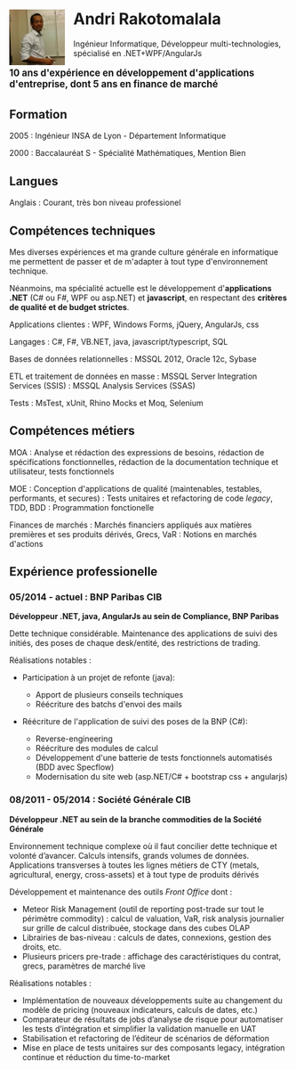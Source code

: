 


<h1>
<a href="photo.jpg" target="_new">
<img class="img-thumbnail scaled" src="photo100.jpg" style="width:100px; height:100px; float:left; margin: 0 1ex 0 0;" />
</a>
<!--
<img class="img-circle" src="photo.jpg" style="width:100px; height:100px; float:left; margin: 0 1ex 0 0;" />
<img class="img-circle" src="photo_visage.jpg" style="width:100px; height:100px; float:left; margin: 0 1ex 0 0;" />
<img class="img-thumbnail" src="photo.jpg" style="width:140px; height:140px; float:left; margin: 0 1ex 0 0;" />
<img class="img-thumbnail" src="photo_reversed.jpg" style="width:140px; height:140px; float:right; margin: 0 1ex;" />
<img class="img-circle" src="photo_reversed.jpg" style="width:140px; height:140px; float:right; margin: 0 1ex; " />
-->
Andri Rakotomalala
</h1>
Ingénieur Informatique, Développeur multi-technologies, spécialisé en .NET+WPF/AngularJs


<p style="font-size:120%"><strong>
10 ans d'expérience en développement d'applications d'entreprise, dont 5 ans en finance de marché
</strong></p>

<p style="clear:both"></p>

## Formation
2005
: Ingénieur INSA de Lyon - Département Informatique

2000
: Baccalauréat S - Spécialité Mathématiques, Mention Bien

## Langues

Anglais
: Courant, très bon niveau professionel



## Compétences techniques

Mes diverses expériences et ma grande culture générale en informatique me permettent de passer et de m'adapter à tout type d'environnement technique.

Néanmoins, ma spécialité actuelle est le développement d'**applications .NET** (C# ou F#, WPF ou asp.NET) et **javascript**, en respectant des **critères de qualité et de budget strictes**.

Applications clientes
: WPF, Windows Forms, jQuery, AngularJs, css

Langages
: C#, F#, VB.NET, java, javascript/typescript, SQL

Bases de données relationnelles
: MSSQL 2012, Oracle 12c, Sybase

ETL et traitement de données en masse
: MSSQL Server Integration Services (SSIS)
: MSSQL Analysis Services (SSAS)

Tests
: MsTest, xUnit, Rhino Mocks et Moq, Selenium


## Compétences métiers
MOA
: Analyse et rédaction des expressions de besoins, rédaction de spécifications fonctionnelles, rédaction de la documentation technique et utilisateur, tests fonctionnels

MOE
: Conception d'applications de qualité (maintenables, testables, performants, et secures)
: Tests unitaires et refactoring de code *legacy*, TDD, BDD
: Programmation fonctionelle

Finances de marchés
:  Marchés financiers appliqués aux matières premières et ses produits dérivés, Grecs, VaR
: Notions en marchés d'actions

## Expérience professionelle

### 05/2014 - actuel : BNP Paribas CIB
**Développeur .NET, java, AngularJs au sein de Compliance, BNP Paribas**

Dette technique considérable. Maintenance des applications de suivi des initiés, des poses de chaque desk/entité, des restrictions de trading.

Réalisations notables :

* Participation à un projet de refonte (java):
    * Apport de plusieurs conseils techniques
    * Réécriture des batchs d'envoi des mails

* Réécriture de l'application de suivi des poses de la BNP (C#):
    * Reverse-engineering
    * Réécriture des modules de calcul
    * Développement d'une batterie de tests fonctionnels automatisés (BDD avec Specflow)
    * Modernisation du site web (asp.NET/C# + bootstrap css + angularjs)

### 08/2011 - 05/2014 : Société Générale CIB
**Développeur .NET au sein de la branche commodities de la Société Générale**

Environnement technique complexe où il faut concilier dette technique et volonté d’avancer. Calculs intensifs, grands volumes de données. Applications transverses à toutes les lignes métiers de CTY (metals, agricultural, energy, cross-assets) et à tout type de produits dérivés

Développement et maintenance des outils *Front Office* dont :

* Meteor Risk Management (outil de reporting post-trade sur tout le périmètre commodity) : calcul de valuation, VaR, risk analysis journalier sur grille de calcul distribuée, stockage dans des cubes OLAP
* Librairies de bas-niveau : calculs de dates, connexions, gestion des droits, etc.
* Plusieurs pricers pre-trade : affichage des caractéristiques du contrat, grecs, paramètres de marché live


Réalisations notables :

* Implémentation de nouveaux développements suite au changement du modèle de pricing (nouveaux indicateurs, calculs de dates, etc.)
* Comparateur de résultats de jobs d’analyse de risque pour automatiser les tests d’intégration et simplifier la validation manuelle en UAT
* Stabilisation et refactoring de l’éditeur de scénarios de déformation
* Mise en place de tests unitaires sur des composants legacy, intégration continue et réduction du time-to-market
